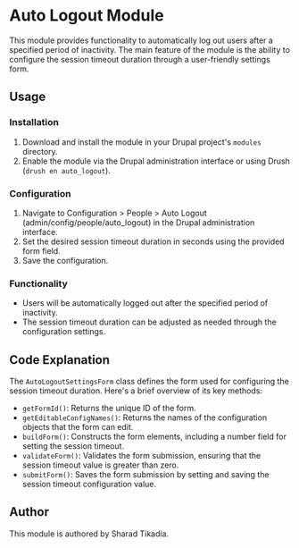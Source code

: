 # Auto Logout Module

This module provides functionality to automatically log out users after a specified period of inactivity. The main feature of the module is the ability to configure the session timeout duration through a user-friendly settings form.

## Usage

### Installation
1. Download and install the module in your Drupal project's `modules` directory.
2. Enable the module via the Drupal administration interface or using Drush (`drush en auto_logout`).

### Configuration
1. Navigate to Configuration > People > Auto Logout (admin/config/people/auto_logout) in the Drupal administration interface.
2. Set the desired session timeout duration in seconds using the provided form field.
3. Save the configuration.

### Functionality
- Users will be automatically logged out after the specified period of inactivity.
- The session timeout duration can be adjusted as needed through the configuration settings.

## Code Explanation

The `AutoLogoutSettingsForm` class defines the form used for configuring the session timeout duration. Here's a brief overview of its key methods:
- `getFormId()`: Returns the unique ID of the form.
- `getEditableConfigNames()`: Returns the names of the configuration objects that the form can edit.
- `buildForm()`: Constructs the form elements, including a number field for setting the session timeout.
- `validateForm()`: Validates the form submission, ensuring that the session timeout value is greater than zero.
- `submitForm()`: Saves the form submission by setting and saving the session timeout configuration value.

## Author

This module is authored by Sharad Tikadia.


